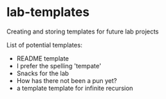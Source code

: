 # lab-templates
Creating and storing templates for future lab projects

List of potential templates:

- README template
- I prefer the spelling 'tempate'
- Snacks for the lab
- How has there not been a pun yet?
- a template template for infinite recursion
